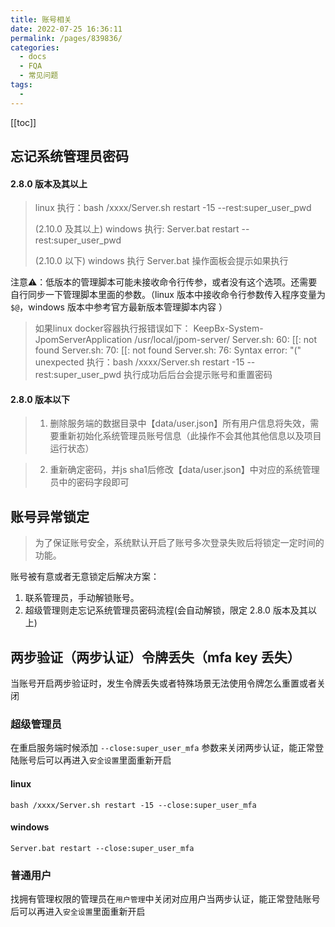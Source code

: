 ```yaml
---
title: 账号相关
date: 2022-07-25 16:36:11
permalink: /pages/839836/
categories:
  - docs
  - FQA
  - 常见问题
tags:
  - 
---
```


[[toc]]

## 忘记系统管理员密码

#### 2.8.0 版本及其以上

> linux 执行：bash /xxxx/Server.sh restart -15 --rest:super_user_pwd
> 
> (2.10.0 及其以上) windows 执行: Server.bat restart --rest:super_user_pwd
> 
> (2.10.0 以下) windows 执行 Server.bat 操作面板会提示如果执行

注意⚠️：低版本的管理脚本可能未接收命令行传参，或者没有这个选项。还需要自行同步一下管理脚本里面的参数。（linux 版本中接收命令行参数传入程序变量为 `$@`，windows 版本中参考官方最新版本管理脚本内容 ）
> 如果linux docker容器执行报错误如下：
> KeepBx-System-JpomServerApplication
/usr/local/jpom-server/
Server.sh: 60: [[: not found
Server.sh: 70: [[: not found
Server.sh: 76: Syntax error: "(" unexpected
> 执行：bash /xxxx/Server.sh restart -15 --rest:super_user_pwd
> 执行成功后后台会提示账号和重置密码


#### 2.8.0 版本以下

> 1. 删除服务端的数据目录中【data/user.json】所有用户信息将失效，需要重新初始化系统管理员账号信息（此操作不会其他其他信息以及项目运行状态）

> 2. 重新确定密码，并js sha1后修改【data/user.json】中对应的系统管理员中的密码字段即可


## 账号异常锁定

> 为了保证账号安全，系统默认开启了账号多次登录失败后将锁定一定时间的功能。

账号被有意或者无意锁定后解决方案：

1. 联系管理员，手动解锁账号。
2. 超级管理则走忘记系统管理员密码流程(会自动解锁，限定 2.8.0 版本及其以上)

## 两步验证（两步认证）令牌丢失（mfa key 丢失）

当账号开启两步验证时，发生令牌丢失或者特殊场景无法使用令牌怎么重置或者关闭

### 超级管理员

在重启服务端时候添加 `--close:super_user_mfa` 参数来关闭两步认证，能正常登陆账号后可以再进入`安全设置`里面重新开启

#### linux

```shell
bash /xxxx/Server.sh restart -15 --close:super_user_mfa
```

#### windows

```shell
Server.bat restart --close:super_user_mfa
```

### 普通用户

找拥有管理权限的管理员在`用户管理`中关闭对应用户当两步认证，能正常登陆账号后可以再进入`安全设置`里面重新开启
